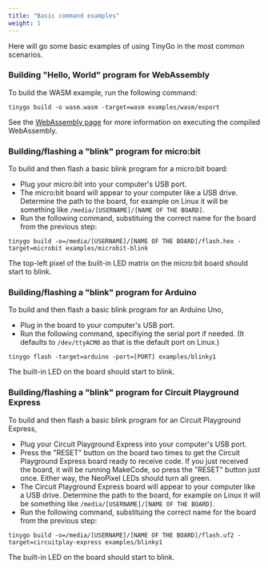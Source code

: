```yaml
---
title: "Basic command examples"
weight: 1
---
```


Here will go some basic examples of using TinyGo in the most common scenarios.

### Building "Hello, World" program for WebAssembly

To build the WASM example, run the following command:

```shell
tinygo build -o wasm.wasm -target=wasm examples/wasm/export
```

See the [WebAssembly page](../../webassembly) for more information on executing the compiled
WebAssembly.

### Building/flashing a "blink" program for micro:bit

To build and then flash a basic blink program for a micro:bit board:

- Plug your micro:bit into your computer's USB port.
- The micro:bit board will appear to your computer like a USB drive. Determine the path to the board, for example on Linux it will be something like `/media/[USERNAME]/[NAME OF THE BOARD]`.
- Run the following command, substituing the correct name for the board from the previous step:

```shell
tinygo build -o=/media/[USERNAME]/[NAME OF THE BOARD]/flash.hex -target=microbit examples/microbit-blink
```

The top-left pixel of the built-in LED matrix on the micro:bit board should start to blink.

### Building/flashing a "blink" program for Arduino

To build and then flash a basic blink program for an Arduino Uno,

- Plug in the board to your computer's USB port.
- Run the following command, specifiying the serial port if needed. (It defaults to `/dev/ttyACM0` as that is the default port on Linux.)

```shell
tinygo flash -target=arduino -port=[PORT] examples/blinky1
```

The built-in LED on the board should start to blink.

### Building/flashing a "blink" program for Circuit Playground Express

To build and then flash a basic blink program for an Circuit Playground Express,

- Plug your Circuit Playground Express into your computer's USB port.
- Press the "RESET" button on the board two times to get the Circuit Playground Express board ready to receive code. If you just received the board, it will be running MakeCode, so press the "RESET" button just once. Either way, the NeoPixel LEDs should turn all green.
- The Circuit Playground Express board will appear to your computer like a USB drive. Determine the path to the board, for example on Linux it will be something like `/media/[USERNAME]/[NAME OF THE BOARD]`.
- Run the following command, substituing the correct name for the board from the previous step:

```shell
tinygo build -o=/media/[USERNAME]/[NAME OF THE BOARD]/flash.uf2 -target=circuitplay-express examples/blinky1
```

The built-in LED on the board should start to blink.
